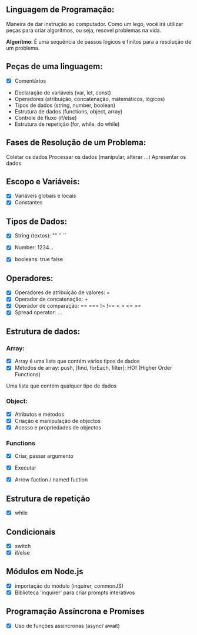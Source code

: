 ## Linguagem de Programação:

Maneira de dar instrução ao computador.
Como um lego, você irá utilizar peças para criar algoritmos, ou seja, resovel problemas na vida.

**Algorítmo**: É uma sequência de passos lógicos e finitos para a resolução de   um problema.

## Peças de uma linguagem:

- [x] Comentários
- Declaração de variáveis (var, let, const)
- Operadores (atribuição, concatenação, mátemáticos, lógicos)
- Tipos de dados (string, number, boolean)
- Estrutura de dados (functions, object, array)
- Controle de fluxo (if/else)
- Estrutura de repetição (for, while, do while)

## Fases de Resolução de um Problema:

Coletar os dados
Processar os dados (manipular, alterar ...)
Apresentar os dados

## Escopo e Variáveis:

- [x] Variáveis globais e locais
- [x] Constantes

## Tipos de Dados:

- [x] String (textos): "" '' ``
- [x] Number: 1234...
- [x] booleans: true false


## Operadores:

- [x] Operadores de atribuição de valores: =
- [x] Operador de concatenação: +
- [x] Operador de comparação: == === != !== < > <= >= 
- [x] Spread operator: ...

## Estrutura de dados:

### Array:
- [x] Array é uma lista que contém vários tipos de dados
- [x] Métodos de array: push, [find, forEach, filter]: HOf (Higher Order Functions)

Uma lista que contém qualquer tipo de dados

### Object:

- [x] Atributos e métodos
- [x] Criação e manipulação de objectos
- [x] Acesso e propriedades de objectos

### Functions

- [x] Criar, passar argumento
- [x] Executar
- [x] Arrow fuction / named fuction 


## Estrutura de repetição

- [x] while

## Condicionais

- [x] switch
- [x] if/else

## Módulos em Node.js

- [x] importação do módulo (inquirer, commonJS)
- [x] Biblioteca 'inquirer' para criar prompts interativos

## Programação Assíncrona e Promises

- [x] Uso de funções assíncronas (async/ await)